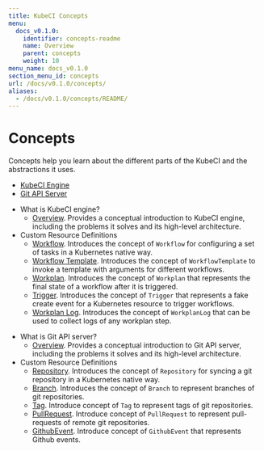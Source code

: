 ```yaml
---
title: KubeCI Concepts
menu:
  docs_v0.1.0:
    identifier: concepts-readme
    name: Overview
    parent: concepts
    weight: 10
menu_name: docs_v0.1.0
section_menu_id: concepts
url: /docs/v0.1.0/concepts/
aliases:
  - /docs/v0.1.0/concepts/README/
---
```


# Concepts

Concepts help you learn about the different parts of the KubeCI and the abstractions it uses.

<ul class="nav nav-tabs" id="conceptsTab" role="tablist">
  <li class="nav-item">
    <a class="nav-link active" id="engine-tab" data-toggle="tab" href="#engine" role="tab" aria-controls="engine" aria-selected="true">KubeCI Engine</a>
  </li>
  <li class="nav-item">
    <a class="nav-link" id="git-apiserver-tab" data-toggle="tab" href="#git-apiserver" role="tab" aria-controls="git-apiserver" aria-selected="false">Git API Server</a>
  </li>
</ul>
<div class="tab-content" id="conceptsTabContent">
  <div class="tab-pane fade show active" id="engine" role="tabpanel" aria-labelledby="engine-tab">

- What is KubeCI engine?
  - [Overview](/docs/concepts/engine/what-is-kubeci-engine/overview.md). Provides a conceptual introduction to KubeCI engine, including the problems it solves and its high-level architecture.
- Custom Resource Definitions
  - [Workflow](/docs/concepts/engine/crds/workflow.md). Introduces the concept of `Workflow` for configuring a set of tasks in a Kubernetes native way.
  - [Workflow Template](/docs/concepts/engine/crds/workflow_template.md). Introduces the concept of `WorkflowTemplate` to invoke a template with arguments for different workflows.
  - [Workplan](/docs/concepts/engine/crds/workplan.md). Introduces the concept of `Workplan` that represents the final state of a workflow after it is triggered.
  - [Trigger](/docs/concepts/engine/crds/trigger.md). Introduces the concept of `Trigger` that represents a fake create event for a Kubernetes resource to trigger workflows.
  - [Workplan Log](/docs/concepts/engine/crds/workplan_log.md). Introduces the concept of `WorkplanLog` that can be used to collect logs of any workplan step.

</div>
<div class="tab-pane fade" id="git-apiserver" role="tabpanel" aria-labelledby="git-apiserver-tab">

- What is Git API server?
  - [Overview](/docs/concepts/git-apiserver/what-is-git-apiserver/overview.md). Provides a conceptual introduction to Git API server, including the problems it solves and its high-level architecture.
- Custom Resource Definitions
  - [Repository](/docs/concepts/git-apiserver/crds/repository.md). Introduces the concept of `Repository` for syncing a git repository in a Kubernetes native way.
  - [Branch](/docs/concepts/git-apiserver/crds/branch.md). Introduces the concept of `Branch` to represent branches of git repositories.
  - [Tag](/docs/concepts/git-apiserver/crds/tag.md). Introduce concept of `Tag` to represent tags of git repositories.
  - [PullRequest](/docs/concepts/git-apiserver/crds/pull_request.md). Introduce concept of `PullRequest` to represent pull-requests of remote git repositories.
  - [GithubEvent](/docs/concepts/git-apiserver/crds/github_event.md). Introduce concept of `GithubEvent` that represents Github events.

</div>
